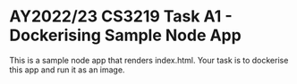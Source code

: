 # AY2022/23 CS3219 Task A1 - Dockerising Sample Node App

This is a sample node app that renders index.html. Your task is to dockerise this app and run it as an image.
